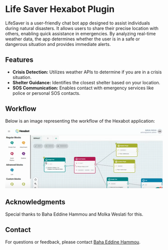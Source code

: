 # Life Saver Hexabot Plugin

LifeSaver is a user-friendly chat bot app designed to assist individuals during natural disasters. It allows users to share their precise location with others, enabling quick assistance in emergencies. By analyzing real-time weather data, the app determines whether the user is in a safe or dangerous situation and provides immediate alerts.

## Features

- **Crisis Detection:** Utilizes weather APIs to determine if you are in a crisis situation.
- **Shelter Guidance:** Identifies the closest shelter based on your location.
- **SOS Communication:** Enables contact with emergency services like police or personal SOS contacts.

## Workflow

Below is an image representing the workflow of the Hexabot application:

![Hexabot Workflow](hexabot_workflow.png)

## Acknowledgments

Special thanks to Baha Eddine Hammou and Molka Weslati for this.

## Contact

For questions or feedback, please contact [Baha Eddine Hammou](https://github.com/baha-eddine-hammou).
